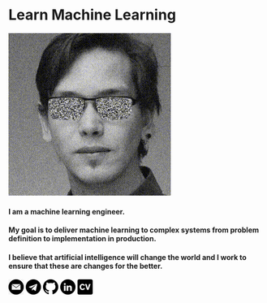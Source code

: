 # Learn Machine Learning

![Author](/contents/images/myphoto.gif)

#### I am a machine learning engineer.
#### My goal is to deliver machine learning to complex systems from problem definition to implementation in production.
#### I believe that artificial intelligence will change the world and I work to ensure that these are changes for the better.

[![OLOLO](/contents/images/mail.png)](mailto:vaklyuenkov@gmail.com)
[![MAIL](/contents/images/telegram.png)](https://t.me/vaklyuenkov)
[![](/contents/images/github.png)](https://github.com/vaklyuenkov)
[![](/contents/images/linkedin.png)](https://www.linkedin.com/in/vladimir-klyuenkov-3b1976170/)
[![](/contents/images/cv.png)](https://drive.google.com/file/d/1Ar0uCUp1kOjOEP7s0u7TO1PtmMyP4urb/view?usp=sharing)



